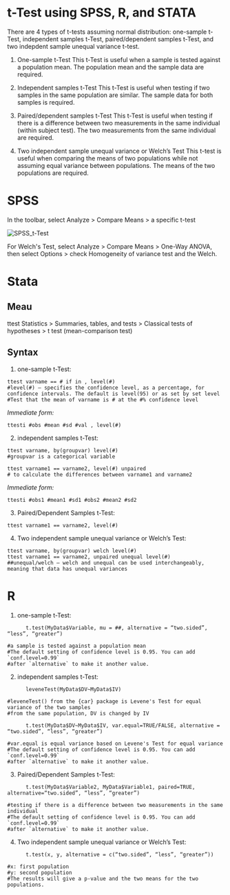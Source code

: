 # t-Test using SPSS, R, and STATA

There are 4 types of t-tests assuming normal distribution: one-sample t-Test, independent samples t-Test, paired/dependent samples t-Test, and two indepdent sample unequal variance t-test.


1. One-sample t-Test
This t-Test is useful when a sample is tested against a population mean.
The population mean and the sample data are required.

2. Independent samples t-Test
This t-Test is useful when testing if two samples in the same population are similar.
The sample data for both samples is required.

   
3. Paired/dependent samples t-Test
This t-Test is useful when testing if there is a difference between two measurements in the same individual (within subject test).
The two measurements from the same individual are required.

4. Two independent sample unequal variance or Welch’s Test
This t-test is useful when comparing the means of two populations while not assuming equal variance between populations.
The means of the two populations are required.




# SPSS

In the toolbar, select Analyze > Compare Means > a specific t-test

![SPSS_t-Test](https://github.com/petrayang2002/InterStatHub/assets/155834271/315baa07-0bfb-4abb-9186-7614a0f5e1ea)

For Welch's Test, select Analyze > Compare Means > One-Way ANOVA, then select Options > check Homogeneity of variance test and the Welch.





# Stata 

## Meau				
ttest Statistics > Summaries, tables, and tests > Classical tests of hypotheses > t test (mean-comparison test)		

## Syntax 		

   1. one-sample t-Test: 
```
ttest varname == # if in , level(#)
#level(#) – specifies the confidence level, as a percentage, for confidence intervals. The default is level(95) or as set by set level
#Test that the mean of varname is # at the #% confidence level
```

_Immediate form:_ 

```
ttesti #obs #mean #sd #val , level(#)
```

   2. independent samples t-Test:
```
ttest varname, by(groupvar) level(#)
#groupvar is a categorical variable

ttest varname1 == varname2, level(#) unpaired
# to calculate the differences between varname1 and varname2
```

_Immediate form:_ 

```
ttesti #obs1 #mean1 #sd1 #obs2 #mean2 #sd2 
```

   3. Paired/Dependent Samples t-Test: 
```
ttest varname1 == varname2, level(#)
```


   4. Two independent sample unequal variance or Welch’s Test:
```
ttest varname, by(groupvar) welch level(#)
ttest varname1 == varname2, unpaired unequal level(#)
##unequal/welch – welch and unequal can be used interchangeably, meaning that data has unequal variances 
```


# R

   1. one-sample t-Test: 
```
      t.test(MyData$Variable, mu = ##, alternative = “two.sided”, “less”, “greater”)

#a sample is tested against a population mean
#The default setting of confidence level is 0.95. You can add `conf.level=0.99`
#after `alternative` to make it another value.
```



   2. independent samples t-Test:
```
      leveneTest(MyData$DV~MyData$IV)

#leveneTest() from the {car} package is Levene's Test for equal variance of the two samples
#from the same population, DV is changed by IV

      t.test(MyData$DV~MyData$IV, var.equal=TRUE/FALSE, alternative = “two.sided”, “less”, “greater”)

#var.equal is equal variance based on Levene's Test for equal variance
#The default setting of confidence level is 0.95. You can add `conf.level=0.99`
#after `alternative` to make it another value.
```


   3. Paired/Dependent Samples t-Test: 
```
      t.test(MyData$Variable2, MyData$Variable1, paired=TRUE, alternative=“two.sided”, “less”, “greater”)

#testing if there is a difference between two measurements in the same individual
#The default setting of confidence level is 0.95. You can add `conf.level=0.99`
#after `alternative` to make it another value.
```


   4. Two independent sample unequal variance or Welch’s Test:
```
      t.test(x, y, alternative = c(“two.sided”, “less”, “greater”))

#x: first population
#y: second population
#The results will give a p-value and the two means for the two populations.
```

